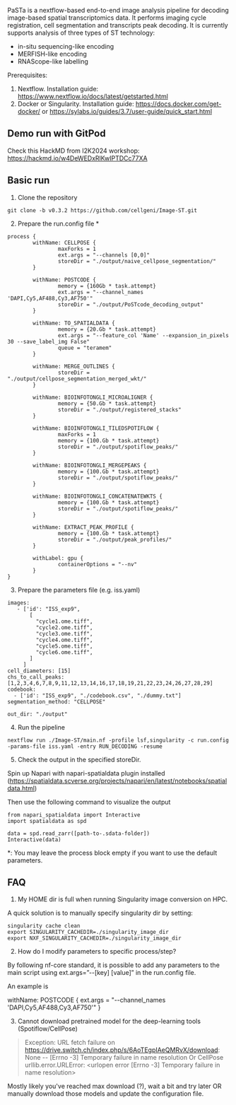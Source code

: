 PaSTa is a nextflow-based end-to-end image analysis pipeline for decoding image-based spatial transcriptomics data. It performs imaging cycle registration, cell segmentation and transcripts peak decoding. It is currently supports analysis of three types of ST technology:

- in-situ sequencing-like encoding
- MERFISH-like encoding
- RNAScope-like labelling

Prerequisites:
1. Nextflow. Installation guide: https://www.nextflow.io/docs/latest/getstarted.html
2. Docker or Singularity. Installation guide: https://docs.docker.com/get-docker/ or https://sylabs.io/guides/3.7/user-guide/quick_start.html

Demo run with GitPod
---

Check this HackMD from I2K2024 workshop: https://hackmd.io/w4DeWEDxRlKwIPTDCc77XA

Basic run
---
1. Clone the repository
```
git clone -b v0.3.2 https://github.com/cellgeni/Image-ST.git
```
2. Prepare the run.config file *
```
process {
        withName: CELLPOSE {
                maxForks = 1
                ext.args = "--channels [0,0]"
                storeDir = "./output/naive_cellpose_segmentation/"
        }

        withName: POSTCODE {
                memory = {160Gb * task.attempt}
                ext.args = "--channel_names 'DAPI,Cy5,AF488,Cy3,AF750'"
                storeDir = "./output/PoSTcode_decoding_output"
        }

        withName: TO_SPATIALDATA {
                memory = {20.Gb * task.attempt}
                ext.args = "--feature_col 'Name' --expansion_in_pixels 30 --save_label_img False"
                queue = "teramem"
        }

        withName: MERGE_OUTLINES {
                storeDir = "./output/cellpose_segmentation_merged_wkt/"
        }

        withName: BIOINFOTONGLI_MICROALIGNER {
                memory = {50.Gb * task.attempt}
                storeDir = "./output/registered_stacks"
        }

        withName: BIOINFOTONGLI_TILEDSPOTIFLOW {
                maxForks = 1
                memory = {100.Gb * task.attempt}
                storeDir = "./output/spotiflow_peaks/"
        }

        withName: BIOINFOTONGLI_MERGEPEAKS {
                memory = {100.Gb * task.attempt}
                storeDir = "./output/spotiflow_peaks/"
        }

        withName: BIOINFOTONGLI_CONCATENATEWKTS {
                memory = {100.Gb * task.attempt}
                storeDir = "./output/spotiflow_peaks/"
        }

        withName: EXTRACT_PEAK_PROFILE {
                memory = {100.Gb * task.attempt}
                storeDir = "./output/peak_profiles/"
        }

        withLabel: gpu {
                containerOptions = "--nv"
        }
}
```
3. Prepare the parameters file (e.g. iss.yaml)
```
images:
   - ['id': "ISS_exp9",
       [
         "cycle1.ome.tiff",
         "cycle2.ome.tiff",
         "cycle3.ome.tiff",
         "cycle4.ome.tiff",
         "cycle5.ome.tiff",
         "cycle6.ome.tiff",
       ]
     ]
cell_diameters: [15]
chs_to_call_peaks: [1,2,3,4,6,7,8,9,11,12,13,14,16,17,18,19,21,22,23,24,26,27,28,29]
codebook:
  - ['id': "ISS_exp9", "./codebook.csv", "./dummy.txt"]
segmentation_method: "CELLPOSE"

out_dir: "./output"
```
4. Run the pipeline
```
nextflow run ./Image-ST/main.nf -profile lsf,singularity -c run.config -params-file iss.yaml -entry RUN_DECODING -resume
```
5. Check the output in the specified storeDir.

Spin up Napari with napari-spatialdata plugin installed (https://spatialdata.scverse.org/projects/napari/en/latest/notebooks/spatialdata.html)

Then use the following command to visualize the output
```
from napari_spatialdata import Interactive
import spatialdata as spd

data = spd.read_zarr([path-to-.sdata-folder])
Interactive(data)
```

*: You may leave the process block empty if you want to use the default parameters.

FAQ
---

1. My HOME dir is full when running Singularity image conversion on HPC.

A quick solution is to manually specify singularity dir by setting:


```
singularity cache clean
export SINGULARITY_CACHEDIR=./singularity_image_dir
export NXF_SINGULARITY_CACHEDIR=./singularity_image_dir
```

2. How do I modify parameters to specific process/step?

By following nf-core standard, it is possible to add any parameters to the main script using ext.args=”--[key] [value]” in the run.config file.

An example is

withName: POSTCODE {
    ext.args = "--channel_names 'DAPI,Cy5,AF488,Cy3,AF750'"
}

3. Cannot download pretrained model for the deep-learning tools (Spotiflow/CellPose)

> Exception: URL fetch failure on https://drive.switch.ch/index.php/s/6AoTEgpIAeQMRvX/download: None -- [Errno -3] Temporary failure in name resolution
Or CellPose
urllib.error.URLError: <urlopen error [Errno -3] Temporary failure in name resolution>

Mostly likely you've reached max download (?), wait a bit and try later OR manually download those models and update the configuration file.